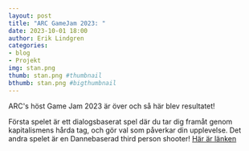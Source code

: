 ```yaml
---
layout: post
title: "ARC GameJam 2023: "
date: 2023-10-01 18:00
author: Erik Lindgren
categories: 
- blog
- Projekt
img: stan.png
thumb: stan.png #thumbnail
bthumb: stan.png #bigthumbnail
---
```

ARC's höst Game Jam 2023 är över och så här blev resultatet!
<!--more-->
Första spelet är ett dialogsbaserat spel där du tar dig framåt genom kapitalismens hårda tag, och gör val som påverkar din upplevelse. Det andra spelet är en Dannebaserad third person shooter!
[Här är länken](https://arc-sweden.itch.io/steriotypical-standoff)



